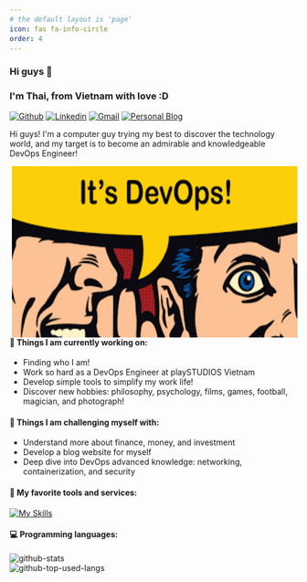 ```yaml
---
# the default layout is 'page'
icon: fas fa-info-circle
order: 4
---
```


### Hi guys 👋 
### I'm Thai, from Vietnam with love :D

[![Github](https://img.shields.io/badge/-Github-000?style=flat&logo=Github&logoColor=white)](https://github.com/thainm-uet)
[![Linkedin](https://img.shields.io/badge/-LinkedIn-blue?style=flat&logo=Linkedin&logoColor=white)](https://www.linkedin.com/in/thainm-uet)
[![Gmail](https://img.shields.io/badge/-Gmail-c14438?style=flat&logo=Gmail&logoColor=white)](mailto:thainm.uet@gmail.com)
[![Personal Blog](https://img.shields.io/badge/Personal%20Blog-purple)](https://thainm.site)

Hi guys! I'm a computer guy trying my best to discover the technology world, and my target is to become an admirable and knowledgeable DevOps Engineer!

<img align="right" alt="img" src="assets/img/its-devops.png" width="500px" height="300px" />


#### 🌱 Things I am currently working on:
- Finding who I am!
- Work so hard as a DevOps Engineer at playSTUDIOS Vietnam
- Develop simple tools to simplify my work life!
- Discover new hobbies: philosophy, psychology, films, games, football, magician, and photograph!

#### 💪 Things I am challenging myself with:
- Understand more about finance, money, and investment
- Develop a blog website for myself
- Deep dive into DevOps advanced knowledge: networking, containerization, and security

#### 🧰 My favorite tools and services:

[![My Skills](https://skillicons.dev/icons?i=aws,gcp,azure,kubernetes,docker,linux,prometheus,ansible,jenkins,githubactions,gitlab,nginx,django,python,golang,bash&perline=8)](https://skillicons.dev)

#### 💻 Programming languages: 

<div>
	<img width="85%" align='left' alt="github-stats"  src="https://github-readme-stats.vercel.app/api?username=thai-nm&show_icons=true&theme=gruvbox&count_private=true" />
	<img width="100%" height='200px' align='right' alt="github-top-used-langs"  src="https://github-readme-stats.vercel.app/api/top-langs/?username=thai-nm&layout=compact&theme=gruvbox&count_private=true&show_icon=true" />
</div>

